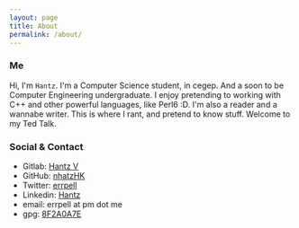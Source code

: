 ```yaml
---
layout: page
title: About
permalink: /about/
---
```


### Me

Hi, I'm `Hantz`. I'm a Computer Science student, in cegep.
And a soon to be Computer Engineering undergraduate. I enjoy 
pretending to working with C++ and other powerful
languages, like Perl6 :D. I'm also a reader and a wannabe writer. This is where
I rant, and pretend to know stuff. Welcome to my Ted Talk.


### Social & Contact

- Gitlab: [Hantz V](https://gitlab.com/hantz)
- GitHub: [nhatzHK](https://github.com/nhatzHK)
- Twitter: [errpell](https://twitter.com/errpell)
- Linkedin: [Hantz](https://www.linkedin.com/in/hantzv/)
- email: errpell at pm dot me
- gpg: [8F2A0A7E](http://keys.gnupg.net/pks/lookup?op=vindex&fingerprint=on&search=0x29CA00168F2A047E)
